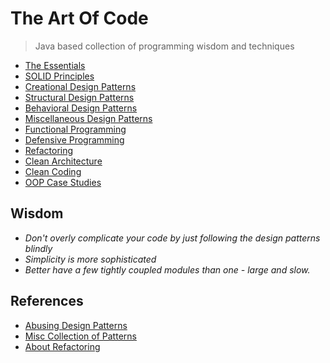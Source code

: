 # The Art Of Code

> Java based collection of programming wisdom and techniques

- [The Essentials](./design-pattern-essentials)
- [SOLID Principles](./solid-design-principles)
- [Creational Design Patterns](./creational-design-patterns)
- [Structural Design Patterns](./structural-design-patterns)
- [Behavioral Design Patterns](./behavorial-design-patterns)
- [Miscellaneous Design Patterns](./misc-design-patterns)
- [Functional Programming](./functional-patterns)
- [Defensive Programming](./defensive-principles)
- [Refactoring](./refactoring)
- [Clean Architecture](./clean-architecture)
- [Clean Coding](./clean-coding)
- [OOP Case Studies](./oop-case-studies)

## Wisdom

- _Don't overly complicate your code by just following the design patterns blindly_
- _Simplicity is more sophisticated_
- _Better have a few tightly coupled modules than one - large and slow._

## References

- [Abusing Design Patterns](http://blog.mynameismosh.com/productivity/dont-misuse-design-patterns/)
- [Misc Collection of Patterns](https://github.com/iluwatar/java-design-patterns)
- [About Refactoring](https://refactoring.pl/)
